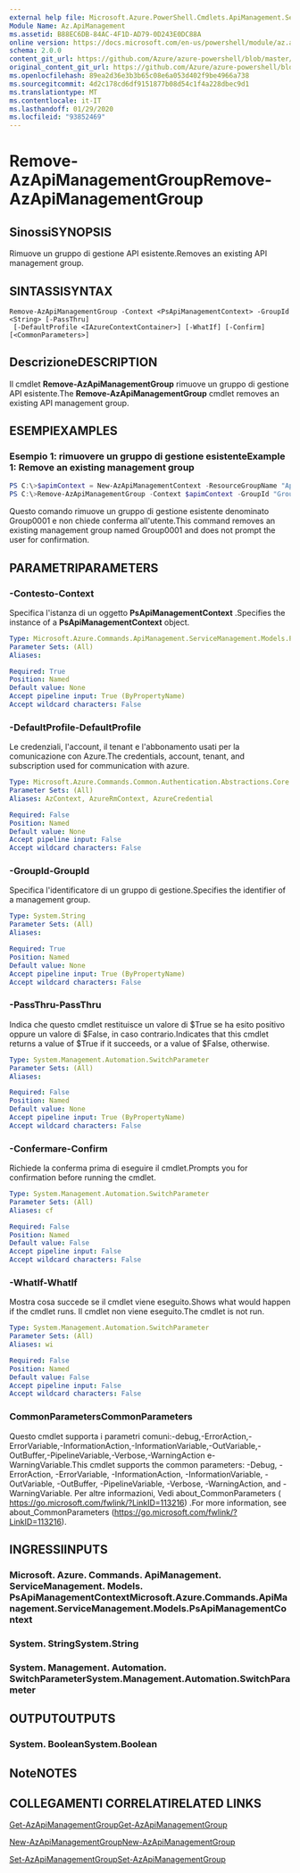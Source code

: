 ```yaml
---
external help file: Microsoft.Azure.PowerShell.Cmdlets.ApiManagement.ServiceManagement.dll-Help.xml
Module Name: Az.ApiManagement
ms.assetid: B88EC6DB-84AC-4F1D-AD79-0D243E0DC88A
online version: https://docs.microsoft.com/en-us/powershell/module/az.apimanagement/remove-azapimanagementgroup
schema: 2.0.0
content_git_url: https://github.com/Azure/azure-powershell/blob/master/src/ApiManagement/ApiManagement/help/Remove-AzApiManagementGroup.md
original_content_git_url: https://github.com/Azure/azure-powershell/blob/master/src/ApiManagement/ApiManagement/help/Remove-AzApiManagementGroup.md
ms.openlocfilehash: 89ea2d36e3b3b65c08e6a053d402f9be4966a738
ms.sourcegitcommit: 4d2c178cd6df9151877b08d54c1f4a228dbec9d1
ms.translationtype: MT
ms.contentlocale: it-IT
ms.lasthandoff: 01/29/2020
ms.locfileid: "93852469"
---
```

# <span data-ttu-id="e7dda-101">Remove-AzApiManagementGroup</span><span class="sxs-lookup"><span data-stu-id="e7dda-101">Remove-AzApiManagementGroup</span></span>

## <span data-ttu-id="e7dda-102">Sinossi</span><span class="sxs-lookup"><span data-stu-id="e7dda-102">SYNOPSIS</span></span>
<span data-ttu-id="e7dda-103">Rimuove un gruppo di gestione API esistente.</span><span class="sxs-lookup"><span data-stu-id="e7dda-103">Removes an existing API management group.</span></span>

## <span data-ttu-id="e7dda-104">SINTASSI</span><span class="sxs-lookup"><span data-stu-id="e7dda-104">SYNTAX</span></span>

```
Remove-AzApiManagementGroup -Context <PsApiManagementContext> -GroupId <String> [-PassThru]
 [-DefaultProfile <IAzureContextContainer>] [-WhatIf] [-Confirm] [<CommonParameters>]
```

## <span data-ttu-id="e7dda-105">Descrizione</span><span class="sxs-lookup"><span data-stu-id="e7dda-105">DESCRIPTION</span></span>
<span data-ttu-id="e7dda-106">Il cmdlet **Remove-AzApiManagementGroup** rimuove un gruppo di gestione API esistente.</span><span class="sxs-lookup"><span data-stu-id="e7dda-106">The **Remove-AzApiManagementGroup** cmdlet removes an existing API management group.</span></span>

## <span data-ttu-id="e7dda-107">ESEMPI</span><span class="sxs-lookup"><span data-stu-id="e7dda-107">EXAMPLES</span></span>

### <span data-ttu-id="e7dda-108">Esempio 1: rimuovere un gruppo di gestione esistente</span><span class="sxs-lookup"><span data-stu-id="e7dda-108">Example 1: Remove an existing management group</span></span>
```powershell
PS C:\>$apimContext = New-AzApiManagementContext -ResourceGroupName "Api-Default-WestUS" -ServiceName "contoso"
PS C:\>Remove-AzApiManagementGroup -Context $apimContext -GroupId "Group0001" -Force
```

<span data-ttu-id="e7dda-109">Questo comando rimuove un gruppo di gestione esistente denominato Group0001 e non chiede conferma all'utente.</span><span class="sxs-lookup"><span data-stu-id="e7dda-109">This command removes an existing management group named Group0001 and does not prompt the user for confirmation.</span></span>

## <span data-ttu-id="e7dda-110">PARAMETRI</span><span class="sxs-lookup"><span data-stu-id="e7dda-110">PARAMETERS</span></span>

### <span data-ttu-id="e7dda-111">-Contesto</span><span class="sxs-lookup"><span data-stu-id="e7dda-111">-Context</span></span>
<span data-ttu-id="e7dda-112">Specifica l'istanza di un oggetto **PsApiManagementContext** .</span><span class="sxs-lookup"><span data-stu-id="e7dda-112">Specifies the instance of a **PsApiManagementContext** object.</span></span>

```yaml
Type: Microsoft.Azure.Commands.ApiManagement.ServiceManagement.Models.PsApiManagementContext
Parameter Sets: (All)
Aliases:

Required: True
Position: Named
Default value: None
Accept pipeline input: True (ByPropertyName)
Accept wildcard characters: False
```

### <span data-ttu-id="e7dda-113">-DefaultProfile</span><span class="sxs-lookup"><span data-stu-id="e7dda-113">-DefaultProfile</span></span>
<span data-ttu-id="e7dda-114">Le credenziali, l'account, il tenant e l'abbonamento usati per la comunicazione con Azure.</span><span class="sxs-lookup"><span data-stu-id="e7dda-114">The credentials, account, tenant, and subscription used for communication with azure.</span></span>

```yaml
Type: Microsoft.Azure.Commands.Common.Authentication.Abstractions.Core.IAzureContextContainer
Parameter Sets: (All)
Aliases: AzContext, AzureRmContext, AzureCredential

Required: False
Position: Named
Default value: None
Accept pipeline input: False
Accept wildcard characters: False
```

### <span data-ttu-id="e7dda-115">-GroupId</span><span class="sxs-lookup"><span data-stu-id="e7dda-115">-GroupId</span></span>
<span data-ttu-id="e7dda-116">Specifica l'identificatore di un gruppo di gestione.</span><span class="sxs-lookup"><span data-stu-id="e7dda-116">Specifies the identifier of a management group.</span></span>

```yaml
Type: System.String
Parameter Sets: (All)
Aliases:

Required: True
Position: Named
Default value: None
Accept pipeline input: True (ByPropertyName)
Accept wildcard characters: False
```

### <span data-ttu-id="e7dda-117">-PassThru</span><span class="sxs-lookup"><span data-stu-id="e7dda-117">-PassThru</span></span>
<span data-ttu-id="e7dda-118">Indica che questo cmdlet restituisce un valore di $True se ha esito positivo oppure un valore di $False, in caso contrario.</span><span class="sxs-lookup"><span data-stu-id="e7dda-118">Indicates that this cmdlet returns a value of $True if it succeeds, or a value of $False, otherwise.</span></span>

```yaml
Type: System.Management.Automation.SwitchParameter
Parameter Sets: (All)
Aliases:

Required: False
Position: Named
Default value: None
Accept pipeline input: True (ByPropertyName)
Accept wildcard characters: False
```

### <span data-ttu-id="e7dda-119">-Confermare</span><span class="sxs-lookup"><span data-stu-id="e7dda-119">-Confirm</span></span>
<span data-ttu-id="e7dda-120">Richiede la conferma prima di eseguire il cmdlet.</span><span class="sxs-lookup"><span data-stu-id="e7dda-120">Prompts you for confirmation before running the cmdlet.</span></span>

```yaml
Type: System.Management.Automation.SwitchParameter
Parameter Sets: (All)
Aliases: cf

Required: False
Position: Named
Default value: False
Accept pipeline input: False
Accept wildcard characters: False
```

### <span data-ttu-id="e7dda-121">-WhatIf</span><span class="sxs-lookup"><span data-stu-id="e7dda-121">-WhatIf</span></span>
<span data-ttu-id="e7dda-122">Mostra cosa succede se il cmdlet viene eseguito.</span><span class="sxs-lookup"><span data-stu-id="e7dda-122">Shows what would happen if the cmdlet runs.</span></span>
<span data-ttu-id="e7dda-123">Il cmdlet non viene eseguito.</span><span class="sxs-lookup"><span data-stu-id="e7dda-123">The cmdlet is not run.</span></span>

```yaml
Type: System.Management.Automation.SwitchParameter
Parameter Sets: (All)
Aliases: wi

Required: False
Position: Named
Default value: False
Accept pipeline input: False
Accept wildcard characters: False
```

### <span data-ttu-id="e7dda-124">CommonParameters</span><span class="sxs-lookup"><span data-stu-id="e7dda-124">CommonParameters</span></span>
<span data-ttu-id="e7dda-125">Questo cmdlet supporta i parametri comuni:-debug,-ErrorAction,-ErrorVariable,-InformationAction,-InformationVariable,-OutVariable,-OutBuffer,-PipelineVariable,-Verbose,-WarningAction e-WarningVariable.</span><span class="sxs-lookup"><span data-stu-id="e7dda-125">This cmdlet supports the common parameters: -Debug, -ErrorAction, -ErrorVariable, -InformationAction, -InformationVariable, -OutVariable, -OutBuffer, -PipelineVariable, -Verbose, -WarningAction, and -WarningVariable.</span></span> <span data-ttu-id="e7dda-126">Per altre informazioni, Vedi about_CommonParameters ( https://go.microsoft.com/fwlink/?LinkID=113216) .</span><span class="sxs-lookup"><span data-stu-id="e7dda-126">For more information, see about_CommonParameters (https://go.microsoft.com/fwlink/?LinkID=113216).</span></span>

## <span data-ttu-id="e7dda-127">INGRESSI</span><span class="sxs-lookup"><span data-stu-id="e7dda-127">INPUTS</span></span>

### <span data-ttu-id="e7dda-128">Microsoft. Azure. Commands. ApiManagement. ServiceManagement. Models. PsApiManagementContext</span><span class="sxs-lookup"><span data-stu-id="e7dda-128">Microsoft.Azure.Commands.ApiManagement.ServiceManagement.Models.PsApiManagementContext</span></span>

### <span data-ttu-id="e7dda-129">System. String</span><span class="sxs-lookup"><span data-stu-id="e7dda-129">System.String</span></span>

### <span data-ttu-id="e7dda-130">System. Management. Automation. SwitchParameter</span><span class="sxs-lookup"><span data-stu-id="e7dda-130">System.Management.Automation.SwitchParameter</span></span>

## <span data-ttu-id="e7dda-131">OUTPUT</span><span class="sxs-lookup"><span data-stu-id="e7dda-131">OUTPUTS</span></span>

### <span data-ttu-id="e7dda-132">System. Boolean</span><span class="sxs-lookup"><span data-stu-id="e7dda-132">System.Boolean</span></span>

## <span data-ttu-id="e7dda-133">Note</span><span class="sxs-lookup"><span data-stu-id="e7dda-133">NOTES</span></span>

## <span data-ttu-id="e7dda-134">COLLEGAMENTI CORRELATI</span><span class="sxs-lookup"><span data-stu-id="e7dda-134">RELATED LINKS</span></span>

[<span data-ttu-id="e7dda-135">Get-AzApiManagementGroup</span><span class="sxs-lookup"><span data-stu-id="e7dda-135">Get-AzApiManagementGroup</span></span>](./Get-AzApiManagementGroup.md)

[<span data-ttu-id="e7dda-136">New-AzApiManagementGroup</span><span class="sxs-lookup"><span data-stu-id="e7dda-136">New-AzApiManagementGroup</span></span>](./New-AzApiManagementGroup.md)

[<span data-ttu-id="e7dda-137">Set-AzApiManagementGroup</span><span class="sxs-lookup"><span data-stu-id="e7dda-137">Set-AzApiManagementGroup</span></span>](./Set-AzApiManagementGroup.md)


